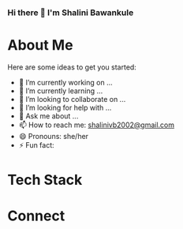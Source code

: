### Hi there 👋 I'm Shalini Bawankule

# About Me

Here are some ideas to get you started:

- 🔭 I’m currently working on ...
- 🌱 I’m currently learning ...
- 👯 I’m looking to collaborate on ...
- 🤔 I’m looking for help with ...
- 💬 Ask me about ...
- 📫 How to reach me: shalinivb2002@gmail.com
- 😄 Pronouns: she/her
- ⚡ Fun fact: 

# Tech Stack

# Connect 
